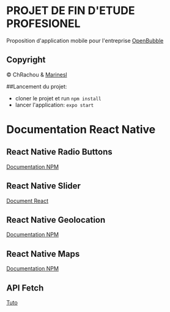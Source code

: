# PROJET DE FIN D'ETUDE PROFESIONEL
Proposition d'application mobile pour l'entreprise [OpenBubble](https://www.openbubble.eu)

## Copyright
© ChRachou & [Marinesl](https://github.com/marinesl)

##Lancement du projet:

* cloner le projet et run `npm install`
* lancer l'application: `expo start` 

# Documentation React Native

## React Native Radio Buttons
[Documentation NPM](https://www.npmjs.com/package/react-native-radio-buttons)

## React Native Slider
[Document React](https://react-native-training.github.io/react-native-elements/docs/slider.html)

## React Native Geolocation
[Documentation NPM](https://www.npmjs.com/package/react-native-geolocation-service)

## React Native Maps
[Documentation NPM](https://www.npmjs.com/package/react-native-maps)

## API Fetch
[Tuto](https://putaindecode.io/articles/votre-premiere-app-react-native)
